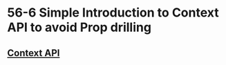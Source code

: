 # 56-6 Simple Introduction to Context API to avoid Prop drilling
## [Context API](https://react.dev/learn/passing-data-deeply-with-context)